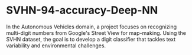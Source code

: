 # SVHN-94-accuracy-Deep-NN
In the Autonomous Vehicles domain, a project focuses on recognizing multi-digit numbers from Google's Street View for map-making. Using the SVHN dataset, the goal is to develop a digit classifier that tackles text variability and environmental challenges.
